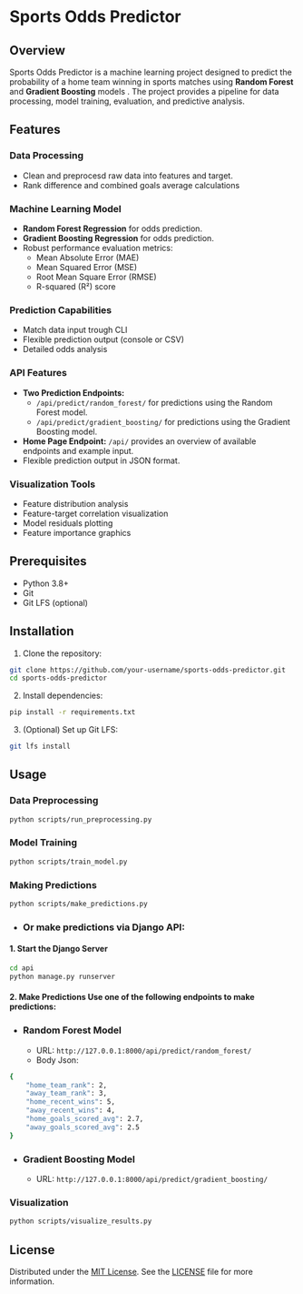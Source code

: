 # Sports Odds Predictor

## Overview

Sports Odds Predictor is a machine learning project designed to predict the probability of a home team winning in sports matches using **Random Forest** and **Gradient Boosting** models . The project provides a pipeline for data processing, model training, evaluation, and predictive analysis.

## Features

### Data Processing
- Clean and preprocesd raw data into features and target.
- Rank difference and combined goals average calculations

### Machine Learning Model
- **Random Forest Regression** for odds prediction.
- **Gradient Boosting Regression** for odds prediction.
- Robust performance evaluation metrics:
  - Mean Absolute Error (MAE)
  - Mean Squared Error (MSE)
  - Root Mean Square Error (RMSE)
  - R-squared (R²) score

### Prediction Capabilities
- Match data input trough CLI
- Flexible prediction output (console or CSV)
- Detailed odds analysis

### **API Features**
- **Two Prediction Endpoints:**
  - `/api/predict/random_forest/` for predictions using the Random Forest model.
  - `/api/predict/gradient_boosting/` for predictions using the Gradient Boosting model.
- **Home Page Endpoint:** `/api/` provides an overview of available endpoints and example input.
- Flexible prediction output in JSON format.

### Visualization Tools
- Feature distribution analysis
- Feature-target correlation visualization
- Model residuals plotting
- Feature importance graphics

## Prerequisites

- Python 3.8+
- Git
- Git LFS (optional)

## Installation

1. Clone the repository:
```bash
git clone https://github.com/your-username/sports-odds-predictor.git
cd sports-odds-predictor
```

2. Install dependencies:
```bash
pip install -r requirements.txt
```

3. (Optional) Set up Git LFS:
```bash
git lfs install
```

## Usage

### Data Preprocessing
```bash
python scripts/run_preprocessing.py
```

### Model Training
```bash
python scripts/train_model.py
```

### Making Predictions
```bash
python scripts/make_predictions.py
```
- ### Or make predictions via Django API:

#### 1. Start the Django Server
```bash
cd api
python manage.py runserver
```

#### 2. Make Predictions Use one of the following endpoints to make predictions:
- ### Random Forest Model
  -  URL: `http://127.0.0.1:8000/api/predict/random_forest/`
  - Body Json:
```bash
{
    "home_team_rank": 2,
    "away_team_rank": 3,
    "home_recent_wins": 5,
    "away_recent_wins": 4,
    "home_goals_scored_avg": 2.7,
    "away_goals_scored_avg": 2.5
}
```
- ### Gradient Boosting Model
  -  URL: `http://127.0.0.1:8000/api/predict/gradient_boosting/`

### Visualization
```bash
python scripts/visualize_results.py
```



## License

Distributed under the [MIT License](LICENSE). See the [LICENSE](LICENSE) file for more information.
